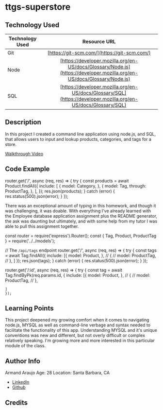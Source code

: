 # ttgs-superstore

## Technology Used 

| Technology Used | Resource URL | 
| ------------- |:-------------:| 
| Git | [https://git-scm.com/](https://git-scm.com/) | 
| Node | [https://developer.mozilla.org/en-US/docs/Glossary/Node.js](https://developer.mozilla.org/en-US/docs/Glossary/Node.js) | 
| SQL | [https://developer.mozilla.org/en-US/docs/Glossary/SQL](https://developer.mozilla.org/en-US/docs/Glossary/SQL) |

## Description 
In this project I created a command line application using node.js, and SQL, that allows users to input and lookup products, categories, and tags for a store.  

[Walkthrough Video](https://watch.screencastify.com/v/dBfQ9cFhkzumlUv4SjJU)


## Code Example 


 
router.get('/', async (req, res) => {
  try {
    const products = await Product.findAll({
      include: [
        {
          model: Category,
        },
        {
          model: Tag,
          through: ProductTag,
        },
      ],
    });
    res.json(products);
  } catch (error) {
    res.status(500).json(error);
  }
});



There was an exceptional amount of typing in this homework, and though it was challenging, it was doable. With everything I've already learned with the Employee database application assignment plus the README generator, the ask was daunting but ultimately, and with some help from my tutor I was able to pull this assignment together.


const router = require('express').Router();
const { Tag, Product, ProductTag } = require('../../models');

// The `/api/tags` endpoint
router.get('/', async (req, res) => {
  try {
    const tags = await Tag.findAll({
      include: [{
        model: Product,
      },
      // {
      //   model: ProductTag,
      //  }, 
      ]
    });
    res.json(tags);
  } catch (error) {
    res.status(500).json(error);
  }
});


router.get('/:id', async (req, res) => {
  try {
    const tag = await Tag.findByPk(req.params.id, {
      include: [{
        model: Product,
      },
      // {
      //   model: ProductTag,
      //  },
    
    ]
    });


## Learning Points 


This project deepened my growing comfort when it comes to navigating node.js, MYSQL as well as command-line verbage and syntax needed to facilitate the functionality of this app. Understanding MYSQL and it's unique conventions was new and different, but not overly difficult or complex relatively speaking. I'm growing more and more interested in this particular module of the class.


## Author Info
Armand Araujo
Age: 28
Location: Santa Barbara, CA

 
* [LinkedIn](https://www.linkedin.com/in/armand-araujo-a82ba2291/) 
* [Github](https://github.com/Armand57araujo) 


## Credits 